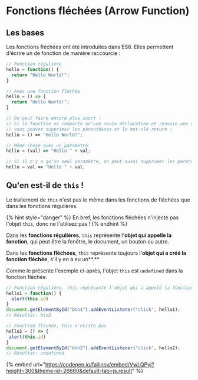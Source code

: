 # Fonctions fléchées \(Arrow Function\)

## Les bases

Les fonctions fléchées ont été introduites dans ES6. Elles permettent d'écrire un de fonction de manière raccourcie :

```javascript
// Fonction régulière
hello = function() {
  return "Hello World!";
}

// Avec une fonction fléchée
hello = () => {
  return "Hello World!";
}

// On peut faire encore plus court ! 
// Si la fonction ne comporte qu'une seule déclaration et renvoie une valeur,
// vous pouvez supprimer les parenthèses et le mot-clé return :
hello = () => "Hello World!";

// Même chose avec un paramètre
hello = (val) => "Hello " + val; 

// Si il n'y a qu'un seul paramètre, on peut aussi supprimer les parenthèses
hello = val => "Hello " + val;
```

## Qu'en est-il de `this` !

Le traitement de `this` n'est pas le même dans les fonctions de fléchées que dans les fonctions régulières.

{% hint style="danger" %}
En bref, les fonctions fléchées n'injecte pas l'objet `this`, donc ne l'utilisez pas !
{% endhint %}

Dans les **fonctions régulières**, `this` représente l'**objet qui appelle la fonction**, qui peut être la fenêtre, le document, un bouton ou autre.

Dans les **fonctions fléchées**, `this` représente toujours l'**objet qui a créé la fonction fléchée**, s'il y en a eu un**.**

Comme le présente l'exemple ci-après, l'objet `this` est `undefined` dans la fonction fléchée.

```javascript
// Fonction régulière, this représente l'objet qui a appelé la fonction
hello1 = function() {
  alert(this.id)
}
document.getElementById("btn1").addEventListener("click", hello1);
// Résultat: btn2

// Fonction fléchée, this n'existe pas
hello2 = () => {
 alert(this.id)
}
document.getElementById("btn2").addEventListener("click", hello2);
// Résultat: undefined
```

{% embed url="https://codepen.io/fallinov/embed/VwLQPyj?height=300&theme-id=26660&default-tab=js,result" %}



